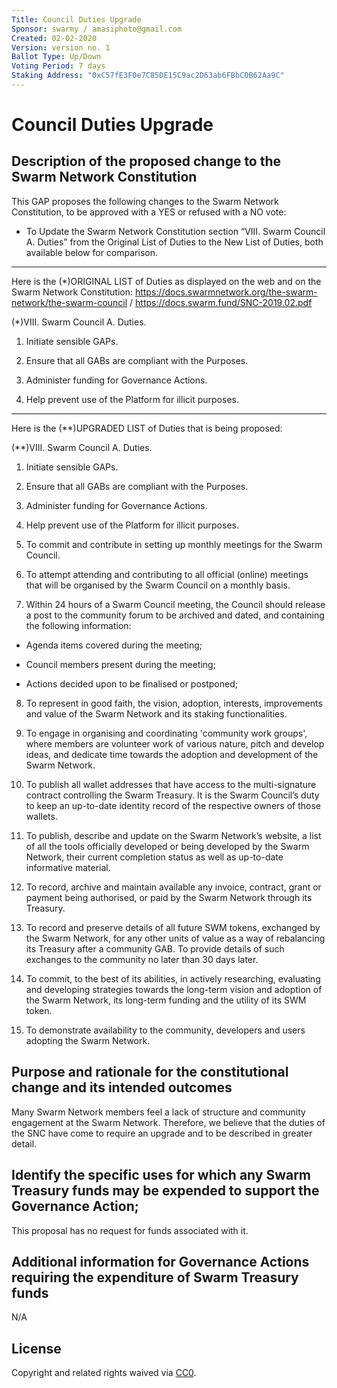 ```yaml
---
Title: Council Duties Upgrade
Sponsor: swarmy / amasiphoto@gmail.com
Created: 02-02-2020
Version: version no. 1
Ballot Type: Up/Down 
Voting Period: 7 days
Staking Address: "0xC57fE3F0e7C85DE15C9ac2D63ab6FBbC0B62Aa9C"
---
```

#  Council Duties Upgrade

## Description of the proposed change to the Swarm Network Constitution

This GAP proposes the following changes to the Swarm Network Constitution, to be approved with a YES or refused with a NO vote:

- To Update the Swarm Network Constitution section “VIII. Swarm Council A. Duties” from the Original List of Duties to the New List of Duties, both available below for comparison.

---------------

Here is the (*)ORIGINAL LIST of Duties as displayed on the web and on the Swarm Network Constitution: https://docs.swarmnetwork.org/the-swarm-network/the-swarm-council / https://docs.swarm.fund/SNC-2019.02.pdf


(*)VIII. Swarm Council A. Duties. 

1. Initiate sensible GAPs. 

2. Ensure that all GABs are compliant with the Purposes.

3. Administer funding for Governance Actions. 

4. Help prevent use of the Platform for illicit purposes.


---------------


Here is the (**)UPGRADED LIST of Duties that is being proposed:

(**)VIII. Swarm Council A. Duties.   
1. Initiate sensible GAPs. 

2. Ensure that all GABs are compliant with the Purposes.

3. Administer funding for Governance Actions. 

4. Help prevent use of the Platform for illicit purposes.

5. To commit and contribute in setting up monthly meetings for the Swarm Council.

6. To attempt attending and contributing to all official (online) meetings that will be organised by the Swarm Council on a monthly basis. 

7. Within 24 hours of a Swarm Council meeting, the Council should release a post to the community forum to be archived and dated, and containing the following information:

- Agenda items covered during the meeting;

- Council members present during the meeting;

- Actions decided upon to be finalised or postponed;

8. To represent in good faith, the vision, adoption, interests, improvements and value of the Swarm Network and its staking functionalities.

9. To engage in organising and coordinating 'community work groups', where members are volunteer work of various nature, pitch and develop ideas, and dedicate time towards the adoption and development of the Swarm Network.  

10. To publish all wallet addresses that have access to the multi-signature contract controlling the Swarm Treasury. It is the Swarm Council’s duty to keep an up-to-date identity record of the respective owners of those wallets.

11. To publish, describe and update on the Swarm Network’s website, a list of all the tools officially developed or being developed by the Swarm Network, their current completion status as well as up-to-date informative material.

12. To record, archive and maintain available any invoice, contract, grant or payment being authorised, or paid by the Swarm Network through its Treasury.

13. To record and preserve details of all future SWM tokens, exchanged by the Swarm Network, for any other units of value as a way of rebalancing its Treasury after a community GAB. To provide details of such exchanges to the community no later than 30 days later.

14. To commit, to the best of its abilities, in actively researching, evaluating and developing strategies towards the long-term vision and adoption of the Swarm Network, its long-term funding and the utility of its SWM token.

15. To demonstrate availability to the community, developers and users adopting the Swarm Network.



## Purpose and rationale for the constitutional change and its intended outcomes


Many Swarm Network members feel a lack of structure and community engagement at the Swarm Network. Therefore, we believe that the duties of the SNC have come to require an upgrade and to be described in greater detail. 


## Identify the specific uses for which any Swarm Treasury funds may be expended to support the Governance Action;

This proposal has no request for funds associated with it.

## Additional information for Governance Actions requiring the expenditure of Swarm Treasury funds

N/A

## License
Copyright and related rights waived via [CC0](https://creativecommons.org/publicdomain/zero/1.0/).


